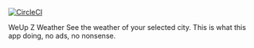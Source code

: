 [![CircleCI](https://circleci.com/gh/weupz/weather/tree/master.svg?style=svg)](https://circleci.com/gh/weupz/weather/tree/master)

WeUp Z Weather
See the weather of your selected city. This is what this app doing, no ads, no nonsense.
